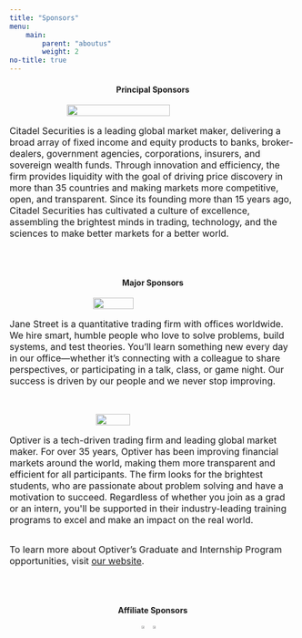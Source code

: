```yaml
---
title: "Sponsors"
menu: 
    main:
        parent: "aboutus"
        weight: 2
no-title: true
---
```


<style type="text/css">
  ol { list-style-type: lower-alpha !important; }
</style>

<h4 style="text-align: center">Principal Sponsors</h4>
<div>
    <div style="display: flex; flex-direction: column;">
        <img src="/assets/citadel_securities_logo.png" style="height: 60%; width: 60%; min-width: 250px; margin: auto;"/>
        <p style="margin-top: 1rem; margin-bottom: 1rem; font-size: 1rem;">
            Citadel Securities is a leading global market maker, delivering a broad array of fixed income and equity products to banks, broker-dealers, government agencies, corporations, insurers, and sovereign wealth funds. Through innovation and efficiency, the firm provides liquidity with the goal of driving price discovery in more than 35 countries and making markets more competitive, open, and transparent. Since its founding more than 15 years ago, Citadel Securities has cultivated a culture of excellence, assembling the brightest minds in trading, technology, and the sciences to make better markets for a better world.
        </p>
    </div>
    <div style="height: 2rem"></div>
</div>

<h4 style="text-align: center">Major Sponsors</h4>
<div>
    <div style="display: flex; flex-direction: column;">
        <img src="/assets/js_logo.png" style="height: 34%; width: 34%; min-width: 210px; margin: auto;"/>
        <p style="margin-top: 1rem; margin-bottom: 1rem; font-size: 1rem;">
            Jane Street is a quantitative trading firm with offices worldwide. We hire smart, humble people who love to solve problems, build systems, and test theories. You’ll learn something new every day in our office—whether it’s connecting with a colleague to share perspectives, or participating in a talk, class, or game night. Our success is driven by our people and we never stop improving.
        </p>
    </div>
    <div style="height: 2rem"></div>
    <div style="display: flex; flex-direction: column;">
        <img src="/assets/optiver_logoo.png" style="height: 30%; width: 30%; min-width: 200px; margin: auto;" />
        <p style="margin-top: 1rem; margin-bottom: 1rem; font-size: 1rem;">
            Optiver is a tech-driven trading firm and leading global market maker. For over 35 years, Optiver has been improving financial markets around the world, making them more transparent and efficient for all participants. The firm looks for the brightest students, who are passionate about problem solving and have a motivation to succeed. Regardless of whether you join as a grad or an intern, you'll be supported in their industry-leading training programs to excel and make an impact on the real world.
        </p>
        <p style="font-size: 1rem;">
            To learn more about Optiver’s Graduate and Internship Program opportunities, visit <a href="https://optiver.com/working-at-optiver/graduate-and-student/">our website<a>.
        </p>
    </div>
    <div style="height: 2rem; font-size: 1rem;"></div>
</div>

<h4 style="text-align: center">Affiliate Sponsors</h4>
<div style="display: flex; justify-content: center;">
    <div>
        <img src="/assets/unsw_computing_logo.png" style="width: 50%; margin: auto;"/>
    </div>
    <div>
        <img src="/assets/unsw_math_logo.png" style="width: 50%; margin: auto;"/>
    </div>
</div>
